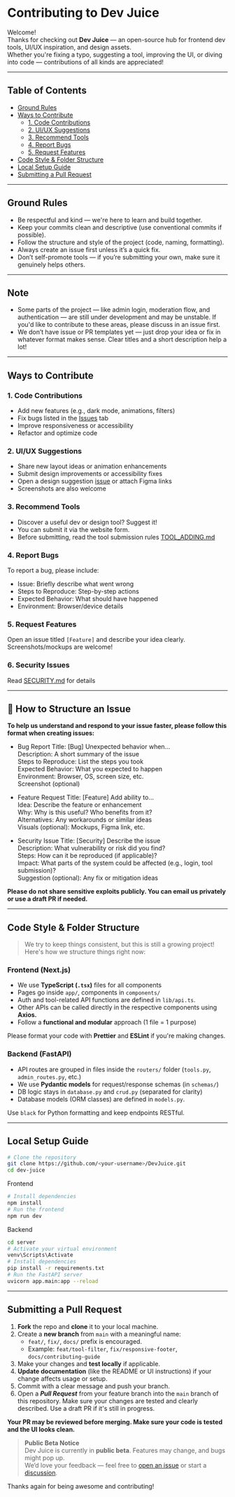 # Contributing to Dev Juice

Welcome!  
Thanks for checking out **Dev Juice** — an open-source hub for frontend dev tools, UI/UX inspiration, and design assets.  
Whether you're fixing a typo, suggesting a tool, improving the UI, or diving into code — contributions of all kinds are appreciated!

---

## Table of Contents

- [Ground Rules](#ground-rules)
- [Ways to Contribute](#ways-to-contribute)
  - [1. Code Contributions](#1--code-contributions)
  - [2. UI/UX Suggestions](#2--uiux-suggestions)
  - [3. Recommend Tools](#3--recommend-tools)
  - [4. Report Bugs](#4--report-bugs)
  - [5. Request Features](#5--request-features)
- [Code Style & Folder Structure](#code-style--folder-structure)
- [Local Setup Guide](#local-setup-guide)
- [Submitting a Pull Request](#submitting-a-pull-request)

---

## Ground Rules

- Be respectful and kind — we're here to learn and build together.
- Keep your commits clean and descriptive (use conventional commits if possible).
- Follow the structure and style of the project (code, naming, formatting).
- Always create an issue first unless it’s a quick fix.
- Don’t self-promote tools — if you’re submitting your own, make sure it genuinely helps others.

---

## Note

- Some parts of the project — like admin login, moderation flow, and authentication — are still under development and may be unstable. If you'd like to contribute to these areas, please discuss in an issue first.
- We don’t have issue or PR templates yet — just drop your idea or fix in whatever format makes sense. Clear titles and a short description help a lot!

---

## Ways to Contribute

### 1. Code Contributions

- Add new features (e.g., dark mode, animations, filters)
- Fix bugs listed in the [Issues](https://github.com/Adhithyan2004/DevJuice/issues) tab
- Improve responsiveness or accessibility
- Refactor and optimize code

### 2. UI/UX Suggestions

- Share new layout ideas or animation enhancements
- Submit design improvements or accessibility fixes
- Open a design suggestion [issue](https://github.com/Adhithyan2004/DevJuice/issues) or attach Figma links
- Screenshots are also welcome

### 3. Recommend Tools

- Discover a useful dev or design tool? Suggest it!
- You can submit it via the website form.
- Before submitting, read the tool submission rules [TOOL_ADDING.md](./TOOL_ADDING.md)

### 4. Report Bugs

To report a bug, please include:

- Issue: Briefly describe what went wrong
- Steps to Reproduce: Step-by-step actions
- Expected Behavior: What should have happened
- Environment: Browser/device details

### 5. Request Features

Open an issue titled `[Feature]` and describe your idea clearly. Screenshots/mockups are welcome!

### 6. Security Issues

Read [SECURITY.md](./SECURITY.md) for details

---

## 📌 How to Structure an Issue

**To help us understand and respond to your issue faster, please follow this format when creating issues:**

- Bug Report
  Title: [Bug] Unexpected behavior when... <br>
  Description: A short summary of the issue<br>
  Steps to Reproduce: List the steps you took<br>
  Expected Behavior: What you expected to happen<br>
  Environment: Browser, OS, screen size, etc.<br>
  Screenshot (optional)

- Feature Request
  Title: [Feature] Add ability to...<br>
  Idea: Describe the feature or enhancement<br>
  Why: Why is this useful? Who benefits from it?<br>
  Alternatives: Any workarounds or similar ideas<br>
  Visuals (optional): Mockups, Figma link, etc.<br>

- Security Issue
  Title: [Security] Describe the issue<br>
  Description: What vulnerability or risk did you find?<br>
  Steps: How can it be reproduced (if applicable)?<br>
  Impact: What parts of the system could be affected (e.g., login, tool submission)?<br>
  Suggestion (optional): Any fix or mitigation ideas<br>

**Please do not share sensitive exploits publicly. You can email us privately or use a draft PR if needed.**

---

## Code Style & Folder Structure

> We try to keep things consistent, but this is still a growing project! Here's how we structure things right now:

### Frontend (Next.js)

- We use **TypeScript (`.tsx`)** files for all components
- Pages go inside `app/`, components in `components/`
- Auth and tool-related API functions are defined in `lib/api.ts`.
- Other APIs can be called directly in the respective components using **Axios.**
- Follow a **functional and modular** approach (1 file = 1 purpose)

Please format your code with **Prettier** and **ESLint** if you're making changes.

### Backend (FastAPI)

- API routes are grouped in files inside the `routers/` folder (`tools.py`, `admin_routes.py`, etc.)
- We use **Pydantic models** for request/response schemas (in `schemas/`)
- DB logic stays in `database.py` and `crud.py` (separated for clarity)
- Database models (ORM classes) are defined in `models.py`.

Use `black` for Python formatting and keep endpoints RESTful.

---

## Local Setup Guide

```bash
# Clone the repository
git clone https://github.com/<your-username>/DevJuice.git
cd dev-juice
```

Frontend

```bash
# Install dependencies
npm install
# Run the frontend
npm run dev
```

Backend

```bash
cd server
# Activate your virtual environment
venv\Scripts\Activate
# Install dependencies
pip install -r requirements.txt
# Run the FastAPI server
uvicorn app.main:app --reload
```

---

## Submitting a Pull Request

1. **Fork** the repo and **clone** it to your local machine.
2. Create a **new branch** from `main` with a meaningful name:
   - `feat/`, `fix/`, `docs/` prefix is encouraged.
   - Example: `feat/tool-filter`, `fix/responsive-footer`, `docs/contributing-guide`
3. Make your changes and **test locally** if applicable.
4. **Update documentation** (like the README or UI instructions) if your change affects usage or setup.
5. Commit with a clear message and push your branch.
6. Open a **_Pull Request_** from your feature branch into the `main` branch of this repository.
   Make sure your changes are tested and clearly described. Use a draft PR if it's still in progress.

**Your PR may be reviewed before merging. Make sure your code is tested and the UI looks clean.**

> **Public Beta Notice**  
> Dev Juice is currently in **public beta**. Features may change, and bugs might pop up.  
> We’d love your feedback — feel free to [open an issue](https://github.com/Adhithyan2004/devjuice/issues) or start a [discussion](https://github.com/Adhithyan2004/devjuice/discussions).

Thanks again for being awesome and contributing!
